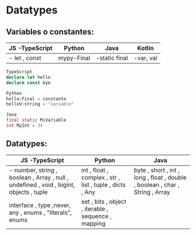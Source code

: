 # Datatypes
## Variables o constantes:
|JS -TypeScript  |Python  |Java  |Kotlin|
|--|--|--|--|
|- let , const| mypy-Final  | -static final|-var, val
 
```ts
TypeScript
declare let hello
declare const bye

```
```python
Python
hello:Final = constante
helloV:string = "variable"
```
```java
Java
final static MiVariable
int MyInt = 34
```
## Datatypes:
|JS -TypeScript  |Python  |Java  |
|--|--|--|
|- number, string , boolean , Array , null , undefined , void , bigint, objects , tuple |int , float , complex , str , list , tuple , dicts , Any| byte , short , int , long , float , double , boolean , char , String , Array |
|interface , type ,never, any , enums , "literals", enums  |set , bits , object , iterable , sequence , mapping |



<!--stackedit_data:
eyJoaXN0b3J5IjpbMzExNjEyNjkzLC0yMDY4MjgxOTMxLDMxMT
YxMjY5MywxMzU3MjQyODkxLDE2ODM4MzY0MDUsNTc0NDYxMzYx
LDkxODE5Mjg0NCwtMTYzNDQ4MjIwMSw1MDUwOTU5ODksLTkzNj
IzNzgyNiwtMTMyNzE1MTg0OSwxMTY0NTYwNDAxLDIwMDU5Mjg0
MywtMTc1MjA4Njc0NSw0MDEyODUxMTUsLTc5MDE4OTc3MSwtMT
E1NzMzMzEyOSwtMTIwNDQyODYzOSwxNjE5OTM1MjNdfQ==
-->